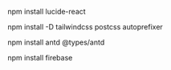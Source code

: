 npm install lucide-react

npm install -D tailwindcss postcss autoprefixer

npm install antd @types/antd

npm install firebase